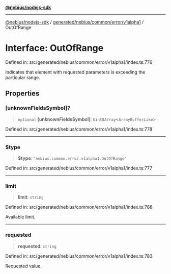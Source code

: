 [**@nebius/nodejs-sdk**](../../../../../../README.md)

***

[@nebius/nodejs-sdk](../../../../../../README.md) / [generated/nebius/common/error/v1alpha1](../README.md) / OutOfRange

# Interface: OutOfRange

Defined in: src/generated/nebius/common/error/v1alpha1/index.ts:776

Indicates that element with requested parameters is exceeding the particular range.

## Properties

### \[unknownFieldsSymbol\]?

> `optional` **\[unknownFieldsSymbol\]**: `Uint8Array`\<`ArrayBufferLike`\>

Defined in: src/generated/nebius/common/error/v1alpha1/index.ts:778

***

### $type

> **$type**: `"nebius.common.error.v1alpha1.OutOfRange"`

Defined in: src/generated/nebius/common/error/v1alpha1/index.ts:777

***

### limit

> **limit**: `string`

Defined in: src/generated/nebius/common/error/v1alpha1/index.ts:788

Available limit.

***

### requested

> **requested**: `string`

Defined in: src/generated/nebius/common/error/v1alpha1/index.ts:783

Requested value.
